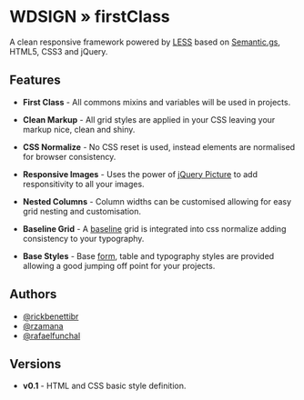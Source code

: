 WDSIGN » firstClass
=====================================

A clean responsive framework powered by [LESS][1] based on [Semantic.gs][2], HTML5, CSS3 and jQuery.



Features
--------

- **First Class** - All commons mixins and variables will be used in projects.

- **Clean Markup** - All grid styles are applied in your CSS leaving your markup nice, clean and shiny.

- **CSS Normalize** - No CSS reset is used, instead elements are normalised for browser consistency.

- **Responsive Images** - Uses the power of [jQuery Picture][3] to add responsitivity to all your images.

- **Nested Columns** - Column widths can be customised allowing for easy grid nesting and customisation.

- **Baseline Grid** - A [baseline][4] grid is integrated into css normalize adding consistency to your typography.

- **Base Styles** - Base [form][4], table and typography styles are provided allowing a good jumping off point for your projects.


Authors
-------

- [@rickbenettibr][5]
- [@rzamana][6]
- [@rafaelfunchal][7]


Versions
--------

- **v0.1** - HTML and CSS basic style definition.


[1]: http://lesscss.org/
[2]: https://github.com/twigkit/semantic.gs/
[3]: http://jquerypicture.com/
[4]: https://github.com/Abban/Responsable-Grid-System
[5]: http://twitter.com/rickbenettibr
[6]: http://twitter.com/rzamana
[7]: http://twitter.com/rafaelfunchal
